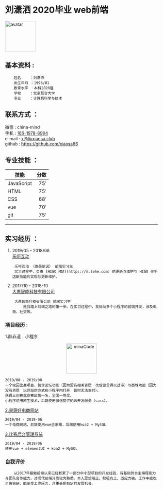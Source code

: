 # 刘潇洒 2020毕业 web前端


<p align="left">
  <img alt="avatar" src="https://zuifeiyi-1258006205.cos.ap-beijing.myqcloud.com/IMG_5926.JPG" width="100" max-width="100%">
</p>

## 基本资料 : 
        姓名    ：刘潇洒
        出生年月 ：1998/01
        教育水平 ：本科2020届
        学校    ：北京联合大学
        专业    ：计算机科学与技术


## 联系方式 ：
微信   : china-mind  
手机    : [166-1978-8994](tel:166-1978-8994)  
e-mail : [x@liuxiaosa.club](mailto:x@liuxiaosa.club)  
github : https://github.com/xiaosa66

## 专业技能 ：
| 技能        | 分数    |
| --------   | -----:  |
| JavaScript     | 75' |
| HTML        |   75'  |
| CSS        |    68'  |
| vue        |    70'  |
| git        |    75'  |



---
## 实习经历 ：
    
1. 2019/05 - 2018/08  
[乐呵互动](https://m.lehe.com)

        乐呵互动 （原美丽说） 前端实习生
        实习过程中，负责 [HIGO M站](https://m.lehe.com) 的更新与维护与 HIGO 买手店新功能的实现与更新维护。



2. 2017/10 - 2018-10  
   [大愚智能科技有限公司](https://www.dayukeji.xin/#/join)

        大愚智能科技有限公司 前端实习生 
            是我踏上前端之路的第一步。在实习过程中，我协助多个小程序的前端开发，涉及电商，社交等。
    
### 项目经历 :

1.醉非遗　小程序
<p align="center">
  <img alt="minaCode" src="https://zuifeiyi-1258006205.cos.ap-beijing.myqcloud.com/IMG_5918.JPG" width="100" max-width="100%">
</p>

    2019/08 - 2019/08
    一个校园比赛项目，包含论坛功能（因为没有相关资质　改成留言得以过审）与商城功能（因为没有资质　以网站的方式在小程序内打开　暂时无法支付）。
    获得三创赛北京赛区第一名，全国一等奖。
    小程序使用原生技术，后端使用微信提供的云开发服务（sass）。
    




[2.果蔬好电商网站](https://github.com/xiaosa66/guoshuhao)

    2019/04 - 2019-06
    一个电商网站，前端使用vue全家桶，后端使用koa2 + MySQL


[3.比赛后台管理系统](https://github.com/xiaosa66/compManage)

    2019/04 - 2019/06
    使用vue + elementUI + koa2 + MySQL

   
### 自我评价
    
        从2017年接触前端以来已经积累了一部分中小型项目的开发经验，有基础的自主编程能力与团队合作能力。对现代前端开发较为熟悉。本人思想端正、积极向上、适应力强。工作中能吃苦肯钻研，能承受工作压力，注重长期稳定的发展机会。
